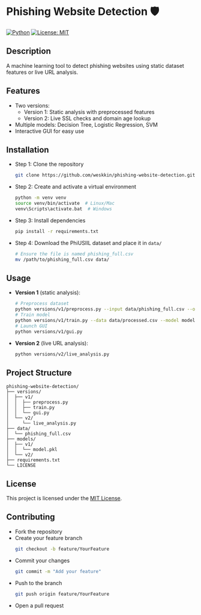 # Phishing Website Detection 🛡️

[![Python](https://img.shields.io/badge/python-3.8+-blue.svg)](https://www.python.org/) [![License: MIT](https://img.shields.io/badge/License-MIT-yellow.svg)](LICENSE)

## Description

A machine learning tool to detect phishing websites using static dataset features or live URL analysis.

## Features

- Two versions:
  - Version 1: Static analysis with preprocessed features
  - Version 2: Live SSL checks and domain age lookup
- Multiple models: Decision Tree, Logistic Regression, SVM
- Interactive GUI for easy use

## Installation

- Step 1: Clone the repository
  ```bash
  git clone https://github.com/weskkin/phishing-website-detection.git
  ```
- Step 2: Create and activate a virtual environment
  ```bash
  python -m venv venv
  source venv/bin/activate  # Linux/Mac
  venv\Scripts\activate.bat  # Windows
  ```
- Step 3: Install dependencies
  ```bash
  pip install -r requirements.txt
  ```
- Step 4: Download the PhiUSIIL dataset and place it in `data/`
  ```bash
  # Ensure the file is named phishing_full.csv
  mv /path/to/phishing_full.csv data/
  ```

## Usage

- **Version 1** (static analysis):
  ```bash
  # Preprocess dataset
  python versions/v1/preprocess.py --input data/phishing_full.csv --output data/processed.csv
  # Train model
  python versions/v1/train.py --data data/processed.csv --model models/v1/model.pkl
  # Launch GUI
  python versions/v1/gui.py
  ```

- **Version 2** (live URL analysis):
  ```bash
  python versions/v2/live_analysis.py
  ```

## Project Structure

```
phishing-website-detection/
├── versions/
│  ├── v1/
│  │  ├── preprocess.py
│  │  ├── train.py
│  │  └── gui.py
│  └── v2/
│     └── live_analysis.py
├── data/
│  └── phishing_full.csv
├── models/
│  ├── v1/
│  │  └── model.pkl
│  └── v2/
├── requirements.txt
└── LICENSE
```

## License

This project is licensed under the [MIT License](LICENSE).

## Contributing

- Fork the repository
- Create your feature branch
  ```bash
  git checkout -b feature/YourFeature
  ```
- Commit your changes
  ```bash
  git commit -m "Add your feature"
  ```
- Push to the branch
  ```bash
  git push origin feature/YourFeature
  ```
- Open a pull request
